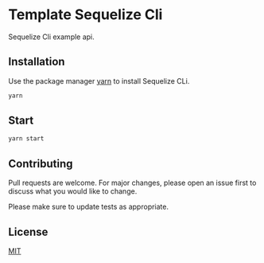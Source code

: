 # Template Sequelize Cli

Sequelize Cli example api.

## Installation

Use the package manager [yarn](https://yarnpkg.com/en/docs/install) to install Sequelize CLi.

```bash
yarn 
```

## Start
```bash
yarn start 
```

## Contributing
Pull requests are welcome. For major changes, please open an issue first to discuss what you would like to change.

Please make sure to update tests as appropriate.

## License
[MIT](https://choosealicense.com/licenses/mit/)